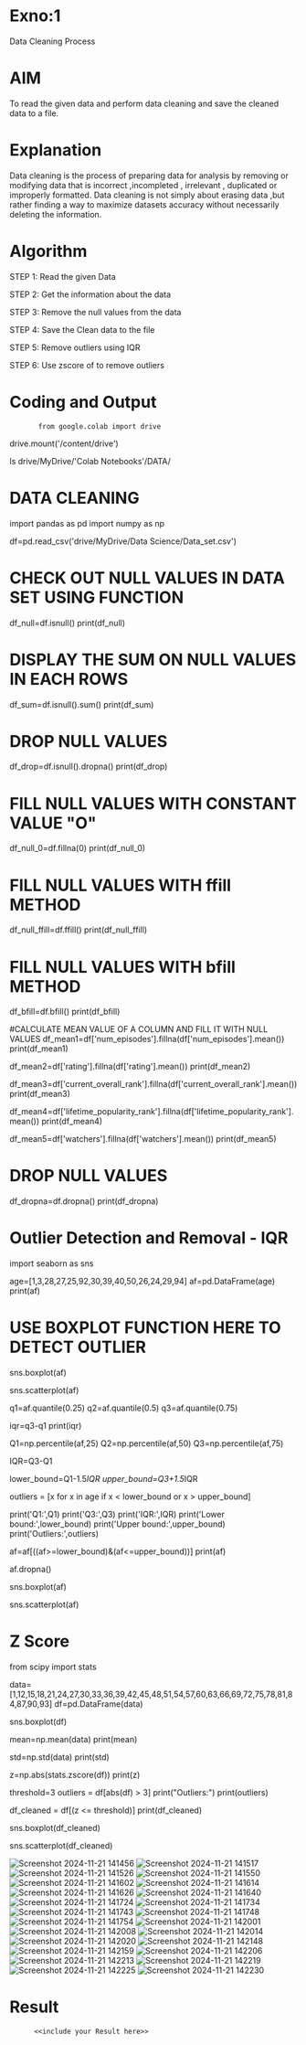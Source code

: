 # Exno:1
Data Cleaning Process

# AIM
To read the given data and perform data cleaning and save the cleaned data to a file.

# Explanation
Data cleaning is the process of preparing data for analysis by removing or modifying data that is incorrect ,incompleted , irrelevant , duplicated or improperly formatted. Data cleaning is not simply about erasing data ,but rather finding a way to maximize datasets accuracy without necessarily deleting the information.

# Algorithm
STEP 1: Read the given Data

STEP 2: Get the information about the data

STEP 3: Remove the null values from the data

STEP 4: Save the Clean data to the file

STEP 5: Remove outliers using IQR

STEP 6: Use zscore of to remove outliers

# Coding and Output
           from google.colab import drive
drive.mount('/content/drive')

ls drive/MyDrive/'Colab Notebooks'/DATA/

# **DATA CLEANING**




import pandas as pd
import numpy as np

df=pd.read_csv('drive/MyDrive/Data Science/Data_set.csv')

# CHECK OUT NULL VALUES IN DATA SET USING FUNCTION
df_null=df.isnull()
print(df_null)

# DISPLAY THE SUM ON NULL VALUES IN EACH ROWS
df_sum=df.isnull().sum()
print(df_sum)

# DROP NULL VALUES
df_drop=df.isnull().dropna()
print(df_drop)

# FILL NULL VALUES WITH CONSTANT VALUE "O"
df_null_0=df.fillna(0)
print(df_null_0)

# FILL NULL VALUES WITH ffill METHOD
df_null_ffill=df.ffill()
print(df_null_ffill)

# FILL NULL VALUES WITH bfill METHOD
df_bfill=df.bfill()
print(df_bfill)

 #CALCULATE MEAN VALUE OF A COLUMN AND FILL IT WITH NULL VALUES
 df_mean1=df['num_episodes'].fillna(df['num_episodes'].mean())
print(df_mean1)

df_mean2=df['rating'].fillna(df['rating'].mean())
print(df_mean2)

df_mean3=df['current_overall_rank'].fillna(df['current_overall_rank'].mean())
print(df_mean3)

df_mean4=df['lifetime_popularity_rank'].fillna(df['lifetime_popularity_rank'].mean())
print(df_mean4)

df_mean5=df['watchers'].fillna(df['watchers'].mean())
print(df_mean5)

# DROP NULL VALUES
df_dropna=df.dropna()
print(df_dropna)

# **Outlier Detection and Removal - IQR**


import seaborn as sns

age=[1,3,28,27,25,92,30,39,40,50,26,24,29,94]
af=pd.DataFrame(age)
print(af)

# USE BOXPLOT FUNCTION HERE TO DETECT OUTLIER
sns.boxplot(af)

sns.scatterplot(af)

q1=af.quantile(0.25)
q2=af.quantile(0.5)
q3=af.quantile(0.75)

iqr=q3-q1
print(iqr)

Q1=np.percentile(af,25)
Q2=np.percentile(af,50)
Q3=np.percentile(af,75)

IQR=Q3-Q1

lower_bound=Q1-1.5*IQR
upper_bound=Q3+1.5*IQR

outliers = [x for x in age if x < lower_bound or x > upper_bound]

print('Q1:',Q1)
print('Q3:',Q3)
print('IQR:',IQR)
print('Lower bound:',lower_bound)
print('Upper bound:',upper_bound)
print('Outliers:',outliers)

af=af[((af>=lower_bound)&(af<=upper_bound))]
print(af)

af.dropna()

sns.boxplot(af)

sns.scatterplot(af)

# **Z Score**

from scipy import stats

data=[1,12,15,18,21,24,27,30,33,36,39,42,45,48,51,54,57,60,63,66,69,72,75,78,81,84,87,90,93]
df=pd.DataFrame(data)

sns.boxplot(df)

mean=np.mean(data)
print(mean)

std=np.std(data)
print(std)

z=np.abs(stats.zscore(df))
print(z)

threshold=3
outliers = df[abs(df) > 3]
print("Outliers:")
print(outliers)

df_cleaned = df[(z <= threshold)]
print(df_cleaned)

sns.boxplot(df_cleaned)

sns.scatterplot(df_cleaned)

![Screenshot 2024-11-21 141456](https://github.com/user-attachments/assets/b7e4abea-7afc-4ee1-a59b-cbed9d902093)
![Screenshot 2024-11-21 141517](https://github.com/user-attachments/assets/56b54c9d-b220-4086-855f-d57b360727af)
![Screenshot 2024-11-21 141526](https://github.com/user-attachments/assets/b421f443-bd83-47da-8383-3b986b322c19)
![Screenshot 2024-11-21 141550](https://github.com/user-attachments/assets/04af1e9d-ca00-488b-bcdb-24d00f98d733)
![Screenshot 2024-11-21 141602](https://github.com/user-attachments/assets/20d842e0-d92a-45e5-86b8-5a8792e91312)
![Screenshot 2024-11-21 141614](https://github.com/user-attachments/assets/5b979a72-af0e-4f50-acc5-5b076567a010)
![Screenshot 2024-11-21 141626](https://github.com/user-attachments/assets/7c84f788-2d80-45c6-a8cc-f97d5af31017)
![Screenshot 2024-11-21 141640](https://github.com/user-attachments/assets/6b6e5669-e4a0-4810-a03a-8a8322a48d60)
![Screenshot 2024-11-21 141724](https://github.com/user-attachments/assets/d8dd6103-9e23-4545-9c79-189e77c6b601)
![Screenshot 2024-11-21 141734](https://github.com/user-attachments/assets/e8a3546e-9eff-445a-8bf9-921748bcf623)
![Screenshot 2024-11-21 141743](https://github.com/user-attachments/assets/17bbf2b3-a53a-4318-a88a-5ef40efd2ebf)
![Screenshot 2024-11-21 141748](https://github.com/user-attachments/assets/31c55dc3-0c53-49b2-a431-41948e03f39d)
![Screenshot 2024-11-21 141754](https://github.com/user-attachments/assets/b164f230-e32c-44c2-8685-827be6c12776)
![Screenshot 2024-11-21 142001](https://github.com/user-attachments/assets/e7217d9c-78bb-43c0-9569-f5a26c24c13c)
![Screenshot 2024-11-21 142008](https://github.com/user-attachments/assets/02b99618-1817-4d63-a9f3-707a94640bee)
![Screenshot 2024-11-21 142014](https://github.com/user-attachments/assets/0f13327c-301c-485e-aa3f-3f1388633847)
![Screenshot 2024-11-21 142020](https://github.com/user-attachments/assets/56dbc72e-cb24-4e39-8aae-b1577256efac)
![Screenshot 2024-11-21 142148](https://github.com/user-attachments/assets/ef844ff9-9e4b-4149-b9d9-b2ec0a85e970)
![Screenshot 2024-11-21 142159](https://github.com/user-attachments/assets/6bc6c968-84ec-4fbb-b130-936fe11965c3)
![Screenshot 2024-11-21 142206](https://github.com/user-attachments/assets/0ad1b3be-a22e-46a2-9e50-50bdccb983f0)
![Screenshot 2024-11-21 142213](https://github.com/user-attachments/assets/6c6d38a3-f46b-459f-af49-f166e1835879)
![Screenshot 2024-11-21 142219](https://github.com/user-attachments/assets/b3b972a2-fede-46bb-9416-90d72cbca046)
![Screenshot 2024-11-21 142225](https://github.com/user-attachments/assets/e56b2702-bd99-4f0a-8305-e283a20f5e5a)
![Screenshot 2024-11-21 142230](https://github.com/user-attachments/assets/1bfd65bc-0d67-4731-a66c-213693e3d037)


# Result
          <<include your Result here>>
